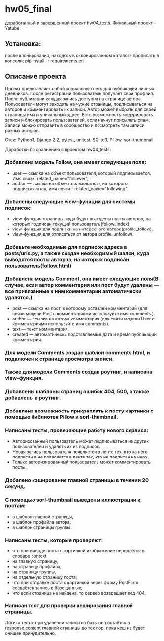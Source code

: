 # hw05_final 
доработанный и завершенный проект hw04_tests. Финальный проект - Yatube.

## Установка:
после клонирования, находясь в склонированном каталоге прописать в консоли: pip install -r requirements.txt

## Описание проекта
Проект представляет собой социальную сеть для публикации личных дневников. После регистрации пользователь получает свой профайл. После публикации каждая запись доступна на странице автора. Пользователи могут заходить на чужие страницы, подписываться на авторов и комментировать их записи. Автор может выбрать для своей страницы имя и уникальный адрес. Есть возможность модерировать записи и блокировать пользователей, если начнут присылать спам. Записи можно отправить в сообщество и посмотреть там записи разных авторов.

Стек: Python3, Django 2.2, pytest, unitest, SQlite3, Pillow, sorl-thumbnail

Доработки по сравнению с проектом hw04_tests:

### Добавлена модель Follow, она имеет следующие поля:
- user — ссылка на объект пользователя, который подписывается. Имя связи: related_name="follower",
- author — ссылка на объект пользователя, на которого подписываются, имя связи - related_name="following".
### Добалены следующие view-функции для системы подписок:
- view-функция страницы, куда будут выведены посты авторов, на которых подписан текущий пользователь(follow_index).
- view-функция для подписки на интересного автора(profile_follow).
- view-функция для отписаться от автора(profile_unfollow).
### Добавьте необходимые для подписок адреса в posts/urls.py, а также создан необходимый шалон, куда выводятся посты авторов, на которых подписан пользователь(follow.html)

### Добавлена модель Comment, она имеет следующие поля(В случае, если автор комментария или пост будут удалены — все привязанные к ним комментарии автоматически удалятся.):
- post — ссылка на пост, к которому оставлен комментарий (для связи модели Post с комментариями используйте имя comments ).
- author — ссылка на автора комментария (для связи модели User с комментариями используйте имя comments).
- text — текст комментария.
- created — автоматически подставляемые дата и время публикации комментария.
### Для модели Comments создан шаблон comments.html, и подключен к странице просмотра записи.

### Также для модели Сomments создан роутинг, и написана view-функция.

### Добавлены шаблоны страниц ошибок 404, 500, а также добавлены в роутинг.

### Добавлена возможность прикреплять к посту картинки с помощью библиотек Pillow и sorl-thumbnail.

### Написаны тесты, проверяющие работу нового сервиса:
- Авторизованный пользователь может подписываться на других пользователей и удалять их из подписок.
- Новая запись пользователя появляется в ленте тех, кто на него подписан и не появляется в ленте тех, кто не подписан на него.
- Только авторизированный пользователь может комментировать посты.
### Добалено кэширование главной страницы в течении 20 секунд.

### С помощью sorl-thumbnail выведены иллюстрации к постам:
- в шаблон главной страницы,
- в шаблон профайла автора,
- в шаблон страницы группы.
### Написаны тесты, которые проверяют:
- что при выводе поста с картинкой изображение передаётся в словаре context
- на главную страницу,
- на страницу профайла,
- на страницу группы,
- на отдельную страницу поста;
- что при отправке поста с картинкой через форму PostForm создаётся запись в базе данных;
- что если страница не найдена, то сервер возвращает код 404.
### Написан тест для проверки кеширования главной страницы. 
Логика теста: 
при удалении записи из базы она остаётся в response.content главной страницы до тех пор, пока кеш не будет очищен принудительно.
